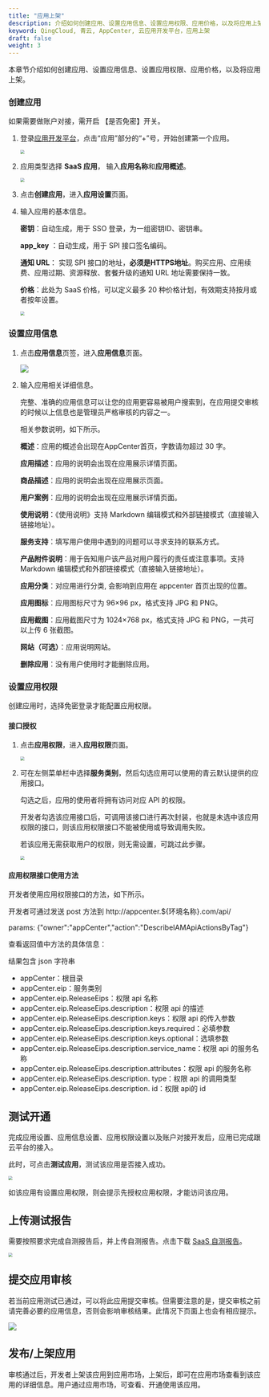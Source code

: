 ```yaml
---
title: "应用上架"
description: 介绍如何创建应用、设置应用信息、设置应用权限、应用价格，以及将应用上架。
keyword: QingCloud, 青云, AppCenter, 云应用开发平台，应用上架
draft: false
weight: 3
---
```


本章节介绍如何创建应用、设置应用信息、设置应用权限、应用价格，以及将应用上架。

### 创建应用

如果需要做账户对接，需开启 【是否免密】开关。

1. 登录[应用开发平台](https://appcenter.qingcloud.com/developer/)，点击“应用”部分的“+”号，开始创建第一个应用。

   <img src="/appcenter/dev-platform/_images/um_app_devop.png" style="zoom:50%;" />

2. 应用类型选择 **SaaS 应用**， 输入**应用名称**和**应用概述**。

   <img src="/appcenter/dev-platform/_images/um_app_create.png" style="zoom:50%;" />

3. 点击**创建应用**，进入**应用设置**页面。

4. 输入应用的基本信息。

   **密钥**：自动生成，用于 SSO 登录，为一组密钥ID、密钥串。

   **app_key** ：自动生成，用于 SPI 接口签名编码。

   **通知 URL**： 实现 SPI 接口的地址，**必须是HTTPS地址**。购买应用、应用续费、应用过期、资源释放、套餐升级的通知 URL 地址需要保持一致。

   **价格**：此处为 SaaS 价格，可以定义最多 20 种价格计划，有效期支持按月或者按年设置。

   <img src="/appcenter/dev-platform/_images/um_app_set.png" style="zoom:50%;" />

### 设置应用信息

1. 点击**应用信息**页签，进入**应用信息**页面。

   ![](/appcenter/dev-platform/_images/um_app_info01.png)

2. 输入应用相关详细信息。

   完整、准确的应用信息可以让您的应用更容易被用户搜索到，在应用提交审核的时候以上信息也是管理员严格审核的内容之一。

   相关参数说明，如下所示。

   **概述**：应用的概述会出现在AppCenter首页，字数请勿超过 30 字。

   **应用描述**：应用的说明会出现在应用展示详情页面。

   **商品描述**：应用的说明会出现在应用展示页面。

   **用户案例**：应用的说明会出现在应用展示详情页面。

   **使用说明**：《使用说明》支持 Markdown 编辑模式和外部链接模式（直接输入链接地址）。

   **服务支持**：填写用户使用中遇到的问题可以寻求支持的联系方式。

   **产品附件说明**：用于告知用户该产品对用户履行的责任或注意事项。支持 Markdown 编辑模式和外部链接模式（直接输入链接地址）。

   **应用分类**：对应用进行分类, 会影响到应用在 appcenter 首页出现的位置。

   **应用图标**：应用图标尺寸为 96×96 px，格式支持 JPG 和 PNG。

   **应用截图**：应用截图尺寸为 1024×768 px，格式支持 JPG 和 PNG，一共可以上传 6 张截图。

   **网站（可选）**：应用说明网站。

   **删除应用**：没有用户使用时才能删除应用。

### 设置应用权限

创建应用时，选择免密登录才能配置应用权限。

#### 接口授权

1. 点击**应用权限**，进入**应用权限**页面。

   <img src="/appcenter/dev-platform/_images/um_app_auth.png" style="zoom:50%;" />

2. 可在左侧菜单栏中选择**服务类别**，然后勾选应用可以使用的青云默认提供的应用接口。

   勾选之后，应用的使用者将拥有访问对应 API 的权限。

   开发者勾选该应用接口后，可调用该接口进行再次封装，也就是未选中该应用权限的接口，则该应用权限接口不能被使用或导致调用失败。

   若该应用无需获取用户的权限，则无需设置，可跳过此步骤。

   <img src="/appcenter/dev-platform/_images/um_app_auth_choose.png" style="zoom:50%;" />

#### 应用权限接口使用方法

开发者使用应用权限接口的方法，如下所示。

开发者可通过发送 post 方法到 http://appcenter.${环境名称}.com/api/

params: {"owner":"appCenter","action":"DescribeIAMApiActionsByTag"}

查看返回值中方法的具体信息：

结果包含 json 字符串

- appCenter：根目录
- appCenter.eip：服务类别
- appCenter.eip.ReleaseEips：权限 api 名称
- appCenter.eip.ReleaseEips.description：权限 api 的描述
- appCenter.eip.ReleaseEips.description.keys：权限 api 的传入参数
- appCenter.eip.ReleaseEips.description.keys.required：必填参数
- appCenter.eip.ReleaseEips.description.keys.optional：选填参数
- appCenter.eip.ReleaseEips.description.service_name：权限 api 的服务名称
- appCenter.eip.ReleaseEips.description.attributes：权限 api 的服务名称
- appCenter.eip.ReleaseEips.description. type：权限 api 的调用类型
- appCenter.eip.ReleaseEips.description. id：权限 api的 id

## 测试开通

完成应用设置、应用信息设置、应用权限设置以及账户对接开发后，应用已完成跟云平台的接入。

此时，可点击**测试应用**，测试该应用是否接入成功。

<img src="/appcenter/dev-platform/_images/um_app_testing.png" style="zoom:50%;" />

如该应用有设置应用权限，则会提示先授权应用权限，才能访问该应用。

## 上传测试报告

需要按照要求完成自测报告后，并上传自测报告。点击下载 [SaaS 自测报告](https://marketplace.pek3a.qingstor.com/Self-testReport/SaaS%E5%BA%94%E7%94%A8%E5%BC%80%E5%8F%91%E8%80%85%E8%87%AA%E6%B5%8B%E6%8A%A5%E5%91%8AV0.1.docx)。

<img src="/appcenter/dev-platform/_images/um_saas_selftest.png" style="zoom:50%;" />

## 提交应用审核

若当前应用测试已通过，可以将此应用提交审核。但需要注意的是，提交审核之前请完善必要的应用信息，否则会影响审核结果。此情况下页面上也会有相应提示。

![](/appcenter/dev-platform/_images/um_app_review.png)

## 发布/上架应用

审核通过后，开发者上架该应用到应用市场，上架后，即可在应用市场查看到该应用的详细信息。用户通过应用市场，可查看、开通使用该应用。

